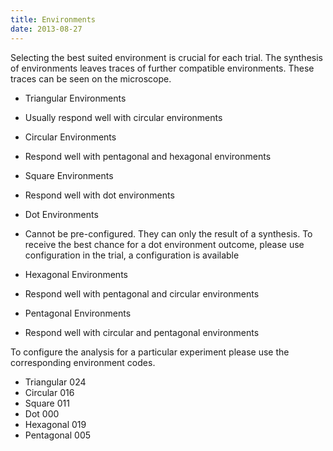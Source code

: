 ```yaml
---
title: Environments
date: 2013-08-27
---
```


Selecting the best suited environment is crucial for each trial.
The synthesis of environments leaves traces of further compatible environments. These traces can be seen on the microscope.


-	Triangular Environments 
  - Usually respond well with circular environments

-	Circular Environments
  - Respond well with pentagonal and hexagonal environments

-	Square Environments
  - Respond well with dot environments

-	Dot Environments
  - Cannot be pre-configured. They can only the result of a synthesis. To receive the best chance for a dot environment outcome, please use configuration in the trial, a configuration is available

-	Hexagonal Environments
  - Respond well with pentagonal and circular environments

-	Pentagonal Environments
  - Respond well with circular and pentagonal environments

To configure the analysis for a particular experiment please use the corresponding environment codes.

- Triangular 024
- Circular 016
- Square 011
- Dot 000
- Hexagonal 019
- Pentagonal 005
